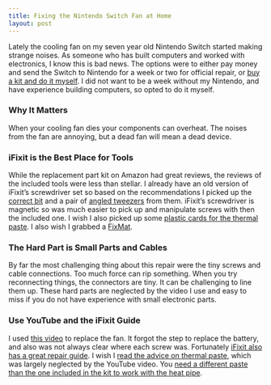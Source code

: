 ```yaml
---
title: Fixing the Nintendo Switch Fan at Home
layout: post
---
```

Lately the cooling fan on my seven year old Nintendo Switch started making strange noises. As someone who has built computers and worked with electronics, I know this is bad news. The options were to either pay money and send the Switch to Nintendo for a week or two for official repair, or [buy a kit and do it myself](https://amzn.to/3WYm4fF). I did not want to be a week without my Nintendo, and have experience building computers, so opted to do it myself.

### Why It Matters
When your cooling fan dies your components can overheat. The noises from the fan are annoying, but a dead fan will mean a dead device.

### iFixit is the Best Place for Tools
While the replacement part kit on Amazon had great reviews, the reviews of the included tools were less than stellar. I already have an old version of iFixit’s screwdriver set so based on the recommendations I picked up the [correct bit](https://www.ifixit.com/products/ifixit-precision-4-mm-screwdriver-bit?variant=39953685741671) and a pair of [angled tweezers](https://www.ifixit.com/products/tweezers) from them. iFixit’s screwdriver is magnetic so was much easier to pick up and manipulate screws with then the included one. I wish I also picked up some [plastic cards for the thermal paste](https://www.ifixit.com/products/plastic-cards). I also wish I grabbed a [FixMat](https://www.ifixit.com/products/fixmat).

### The Hard Part is Small Parts and Cables
By far the most challenging thing about this repair were the tiny screws and cable connections. Too much force can rip something. When you try reconnecting things, the connectors are tiny. It can be challenging to line them up. These hard parts are neglected by the video I use and easy to miss if you do not have experience with small electronic parts.

### Use YouTube and the iFixit Guide
I used [this video](https://www.youtube.com/watch?v=Wmx92GW1mIs) to replace the fan. It forgot the step to replace the battery, and also was not always clear where each screw was. Fortunately [iFixit also has a great repair guide](https://www.ifixit.com/Guide/Nintendo+Switch+Fan+Replacement/113058). I wish I [read the advice on thermal paste](https://www.ifixit.com/Guide/How+to+Apply+Thermal+Paste/744), which was largely neglected by the YouTube video. You [need a different paste than the one included in the kit to work with the heat pipe](https://amzn.to/3WbWfrz).


